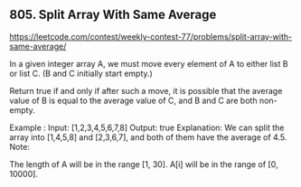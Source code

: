 ## 805. Split Array With Same Average

https://leetcode.com/contest/weekly-contest-77/problems/split-array-with-same-average/

In a given integer array A, we must move every element of A to either list B or list C. (B and C initially start empty.)

Return true if and only if after such a move, it is possible that the average value of B is equal to the average value of C, and B and C are both non-empty.

Example :
Input:
[1,2,3,4,5,6,7,8]
Output: true
Explanation: We can split the array into [1,4,5,8] and [2,3,6,7], and both of them have the average of 4.5.
Note:

The length of A will be in the range [1, 30].
A[i] will be in the range of [0, 10000].
